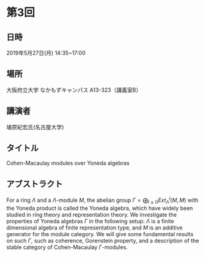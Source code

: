 <script type="text/x-mathjax-config">MathJax.Hub.Config({tex2jax:{inlineMath:[['\$','\$'],['\\(','\\)']],processEscapes:true},CommonHTML: {matchFontHeight:false}});</script>
<script type="text/javascript" async src="https://cdnjs.cloudflare.com/ajax/libs/mathjax/2.7.1/MathJax.js?config=TeX-MML-AM_CHTML"></script>

# 第3回

## 日時
2019年5月27日(月) 14:35~17:00
## 場所
大阪府立大学 なかもずキャンパス A13-323（講義室B）
## 講演者
埴原紀宏氏(名古屋大学)
## タイトル
Cohen-Macaulay modules over Yoneda algebras
## アブストラクト
For a ring $\Lambda$ and a $\Lambda$-module $M$, the abelian group $\Gamma=\bigoplus_{i \geq 0}Ext^i_\Lambda(M,M)$ with the Yoneda product is called the Yoneda algebra, which have widely been studied in ring theory and representation theory. We investigate the properties of Yoneda algebras $\Gamma$ in the following setup: $\Lambda$ is a finite dimensional algebra of finite representation type, and $M$ is an additive generator for the module category. We will give some fundamental results on such $\Gamma$, such as coherence, Gorenstein property, and a description of the stable category of Cohen-Macaulay $\Gamma$-modules.